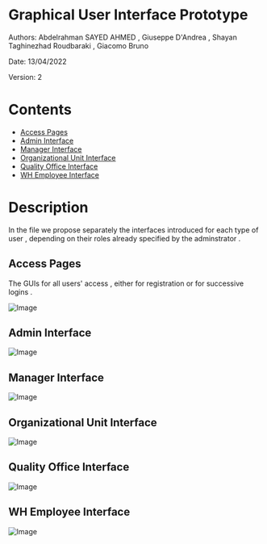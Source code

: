 # Graphical User Interface Prototype  

Authors: Abdelrahman SAYED AHMED , Giuseppe D'Andrea , Shayan Taghinezhad Roudbaraki , Giacomo Bruno

Date: 13/04/2022

Version: 2

# Contents

- [Access Pages](#Access-Pages)
- [Admin Interface](#Admin-Interface)
- [Manager Interface](#Manager-Interface)
- [Organizational Unit Interface](#Organizational-Unit-Interface)
- [Quality Office Interface](#Quality-Office-Interface)
- [WH Employee Interface](#WH-Employee-Interface)


# Description
In the file we propose separately the interfaces introduced for each type of user , depending on their roles already specified by the adminstrator .

## Access Pages

The GUIs for all users' access , either for registration or for successive logins .

![Image](GUIFrames/Access.jpg "Access")

## Admin Interface

![Image](GUIFrames/AdminGUI.jpg "Admin GUI")

## Manager Interface

![Image](GUIFrames/ManagerGUI.jpg "Manager GUI")

## Organizational Unit Interface

![Image](GUIFrames/OuGUI.jpg "OU GUI")

## Quality Office Interface

![Image](GUIFrames/QualityOfficeGUI.jpg "Quality Office GUI")

## WH Employee Interface

![Image](GUIFrames/EmployeeGUI.jpg "Employee GUI")
